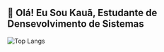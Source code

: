 ## 👋 Olá! Eu Sou Kauã, Estudante de Densevolvimento de Sistemas

![Top Langs](https://github-readme-stats.vercel.app/api/top-langs/?username=kaua-filiy&layout=compact)
